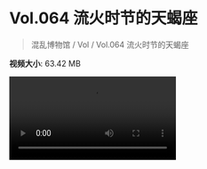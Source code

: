 # Vol.064 流火时节的天蝎座

> 混乱博物馆 / Vol / Vol.064 流火时节的天蝎座

**视频大小**: 63.42 MB

<div class="video"><video src="https://file.hsyhx.top/archive/混乱博物馆/Vol/064.mp4" controls preload>🤔 您的浏览器不支持 video 标签</video></div>